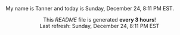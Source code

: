 My name is Tanner and today is Sunday, December 24, 8:11 PM EST.

<p align="center">This <i>README</i> file is generated <b>every 3 hours</b>!</br>Last refresh: Sunday, December 24, 8:11 PM EST<br /></p>
